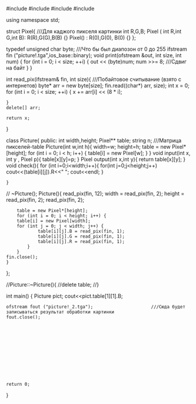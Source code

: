#include <iostream>
#include <fstream>
#include <cmath>
#include <string>

using namespace std;

struct Pixel{                                              ///Для каджого пикселя картинки
    int R,G,B;
    Pixel ( int R,int G,int B): R(R),G(G),B(B) {}
    Pixel() : R(0),G(0), B(0) {}
};

typedef unsigned char byte;                                ///Что бы был диапозон от 0 до 255
ifstream fin ("picture!.tga",ios_base::binary);
void print(ofstream &out, int size, int num) {
	for (int i = 0; i < size; ++i) {
		out << (byte)num;
		num >>= 8;                                         ///Сдвиг на байт
	}
}

int read_pix(ifstream& fin, int size){                     ///Побайтовое считывание (взято с интернетов)
    byte* arr = new byte[size];
	fin.read((char*) arr, size);
	int x = 0;
	for (int i = 0; i < size; ++i) {
		x += arr[i] << (8 * i);

	}
	delete[] arr;

	return x;
}



class Picture{
    public:
    int width,height;
    Pixel** table;
    string n;                                        ///Матрица пикселей-table
    Picture(int w,int h){
        width=w;
        height=h;
        table = new Pixel*[height];
        for (int i = 0; i < h; i++) {
            table[i] = new Pixel[w];
        }
    }
    void input(int x, int y , Pixel p){
        table[x][y]=p;
    }
    Pixel output(int x,int y){
        return table[x][y];
    }
    void check(){
     for (int i=0;i<width;i++){
        for(int j=0;j<height;j++) cout<<(table[i][j]).R<<" ";
        cout<<endl;
    }

    }
   // ~Picture();
    Picture(){
        read_pix(fin, 12);
        width = read_pix(fin, 2);
        height = read_pix(fin, 2);
        read_pix(fin, 2);

        table = new Pixel*[height];
        for (int i = 0; i < height; i++) {
		table[i] = new Pixel[width];
		for (int j = 0; j < width; j++) {
                table[i][j].B = read_pix(fin, 1);
                table[i][j].G = read_pix(fin, 1);
                table[i][j].R = read_pix(fin, 1);
            }
        }
	fin.close();
    }
};

//Picture::~Picture(){
  //delete table;
//}



int main()
{
    Picture pict;
    cout<<pict.table[1][1].B;


    ofstream fout ("picture!_2.tga");                      ///Сюда будет записываться результат обработки картинки
    fout.close();












    return 0;
}

